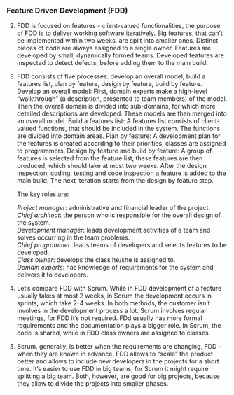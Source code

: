 
### Feature Driven Development (FDD)

2. FDD is focused on features - client-valued functionalities, the purpose of FDD is to deliver working software iteratively. Big features, that can’t be implemented within two weeks, are split into smaller ones. Distinct pieces of code are always assigned to a single owner. Features are developed by small, dynamically formed teams. Developed features are inspected to detect defects, before adding them to the main build.

3. FDD consists of five processes: develop an overall model, build a features list, plan by feature, design by feature, build by feature.
Develop an overall model: First, domain experts make a high-level “walkthrough” (a description, presented to team members) of the model. Then the overall domain is divided into sub-domains, for which more detailed descriptions are developed. These models are then merged into an overall model.
Build a features list: A features list consists of client-valued functions, that should be included in the system. The functions are divided into domain areas. 
Plan by feature: A development plan for the features is created according to their priorities, classes are assigned to programmers.
Design by feature and build by feature: A group of features is selected from the feature list, these features are then produced, which should take at most two weeks. After the design inspection, coding, testing and code inspection a feature is added to the main build. The next iteration starts from the design by feature step.  
  
   The key roles are:
   
   *Project manager*: administrative and financial leader of the project.  
   *Chief architect*: the person who is responsible for the overall design of the system.  
   *Development manager*: leads development activities of a team and solves occurring in the team problems.  
   *Chief programmer*: leads teams of developers and selects features to be developed.  
   *Class owner*: develops the class he/she is assigned to.  
   *Domain experts*: has knowledge of requirements for the system and delivers it to developers.

4. Let’s compare FDD with Scrum.
While in FDD development of a feature usually takes at most 2 weeks, in Scrum the development occurs in sprints, which take 2-4 weeks. In both methods, the customer isn’t involves in the development process a lot.
Scrum involves regular meetings, for FDD it’s not required. FDd usually has more formal requirements and the documentation plays a bigger role.
In Scrum, the code is shared, while in FDD class owners are assigned to classes.

5. Scrum, generally, is better when the requirements are changing, FDD - when they are known in advance. FDD allows to “scale” the product better and allows to include new developers in the projects for a short time. It’s easier to use FDD in big teams, for Scrum it might require splitting a big team. Both, however, are good for big projects, because they allow to divide the projects into smaller phases.

